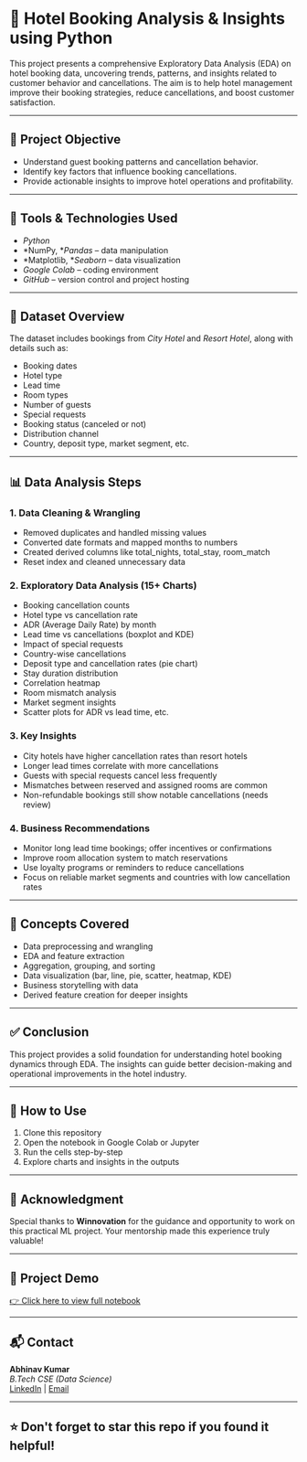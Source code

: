 # 🏨 Hotel Booking Analysis & Insights using Python

This project presents a comprehensive Exploratory Data Analysis (EDA) on hotel booking data, uncovering trends, patterns, and insights related to customer behavior and cancellations. The aim is to help hotel management improve their booking strategies, reduce cancellations, and boost customer satisfaction.

---

## 📌 Project Objective

- Understand guest booking patterns and cancellation behavior.
- Identify key factors that influence booking cancellations.
- Provide actionable insights to improve hotel operations and profitability.

---

## 🧰 Tools & Technologies Used

- *Python*
- *NumPy, **Pandas* – data manipulation
- *Matplotlib, **Seaborn* – data visualization
- *Google Colab* – coding environment
- *GitHub* – version control and project hosting

---

## 📂 Dataset Overview

The dataset includes bookings from *City Hotel* and *Resort Hotel*, along with details such as:
- Booking dates
- Hotel type
- Lead time
- Room types
- Number of guests
- Special requests
- Booking status (canceled or not)
- Distribution channel
- Country, deposit type, market segment, etc.

---

## 📊 Data Analysis Steps

### 1. Data Cleaning & Wrangling
- Removed duplicates and handled missing values
- Converted date formats and mapped months to numbers
- Created derived columns like total_nights, total_stay, room_match
- Reset index and cleaned unnecessary data

### 2. Exploratory Data Analysis (15+ Charts)
- Booking cancellation counts
- Hotel type vs cancellation rate
- ADR (Average Daily Rate) by month
- Lead time vs cancellations (boxplot and KDE)
- Impact of special requests
- Country-wise cancellations
- Deposit type and cancellation rates (pie chart)
- Stay duration distribution
- Correlation heatmap
- Room mismatch analysis
- Market segment insights
- Scatter plots for ADR vs lead time, etc.

### 3. Key Insights
- City hotels have higher cancellation rates than resort hotels
- Longer lead times correlate with more cancellations
- Guests with special requests cancel less frequently
- Mismatches between reserved and assigned rooms are common
- Non-refundable bookings still show notable cancellations (needs review)

### 4. Business Recommendations
- Monitor long lead time bookings; offer incentives or confirmations
- Improve room allocation system to match reservations
- Use loyalty programs or reminders to reduce cancellations
- Focus on reliable market segments and countries with low cancellation rates

---

## 🧠 Concepts Covered

- Data preprocessing and wrangling
- EDA and feature extraction
- Aggregation, grouping, and sorting
- Data visualization (bar, line, pie, scatter, heatmap, KDE)
- Business storytelling with data
- Derived feature creation for deeper insights

---

## ✅ Conclusion

This project provides a solid foundation for understanding hotel booking dynamics through EDA. The insights can guide better decision-making and operational improvements in the hotel industry.

---

## 📌 How to Use

1. Clone this repository
2. Open the notebook in Google Colab or Jupyter
3. Run the cells step-by-step
4. Explore charts and insights in the outputs

---

## 🙏 Acknowledgment

Special thanks to **Winnovation** for the guidance and opportunity to work on this practical ML project. Your mentorship made this experience truly valuable!

---

## 🔗 Project Demo

[👉 Click here to view full notebook](https://colab.research.google.com/drive/1fX3Ggcs1iU6PwXuBnR3EAluXzQ8Cmrb3?usp=sharing)

---

## 📬 Contact

**Abhinav Kumar**  
_B.Tech CSE (Data Science)_  
[LinkedIn](https://www.linkedin.com/in/abhinav-kumar-b0b0ba253/) | [Email](abhinav8934g@gmail.com)

---

## ⭐️ Don't forget to star this repo if you found it helpful!




